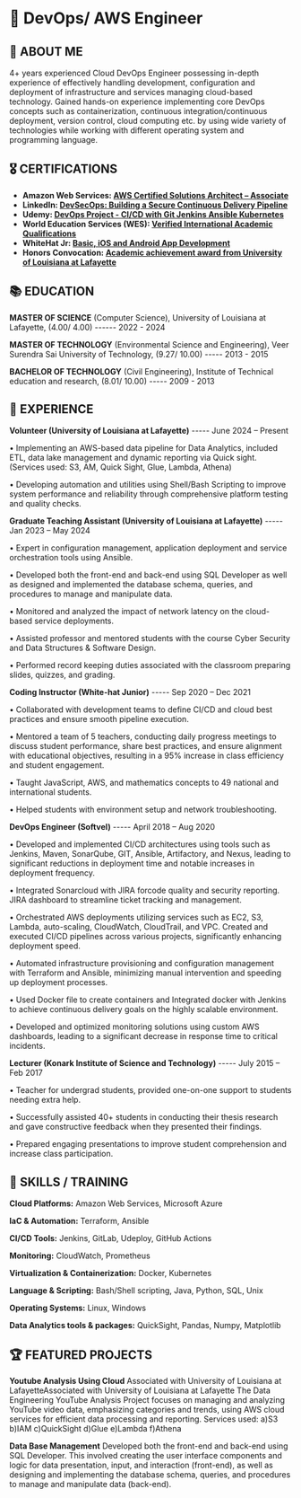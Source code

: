 # 🧰  DevOps/ AWS Engineer

## 📌 ABOUT ME
4+ years experienced Cloud DevOps Engineer possessing in-depth experience of effectively handling development, configuration and deployment of infrastructure and services managing cloud-based technology. Gained hands-on experience implementing core DevOps concepts such as containerization, continuous integration/continuous deployment, version control, cloud computing etc. by using wide variety of technologies while working with different operating system and programming language.

## 🎖 CERTIFICATIONS

- <b>	Amazon Web Services: [AWS Certified Solutions Architect – Associate](https://www.credly.com/badges/fbcd5fa6-b0b4-45a6-ade4-21df5b7a5002/linked_in_profile) </b>
- <b>	LinkedIn: [DevSecOps: Building a Secure Continuous Delivery Pipeline](https://www.linkedin.com/learning/certificates/50f6e202319f493022354704d42f60c4556c20f69878da0ebcbd9d3e05f772c5) </b>
- <b> Udemy: [DevOps Project - CI/CD with Git Jenkins Ansible Kubernetes](https://www.udemy.com/certificate/UC-cefb62bb-b63a-46b6-ad1e-28102cab0da2/) </b>
- <b> World Education Services (WES): [Verified International Academic Qualifications](https://www.credly.com/badges/4b9c0cf3-6d08-4223-ad0b-95511a6d780b?source=linked_in_profile) </b>
- <b>	WhiteHat Jr: [Basic, iOS and Android App Development](https://www.linkedin.com/in/serlysonam/overlay/honors/1830091792/multiple-media-viewer/?profileId=ACoAABANM5QBSLCjFP0bSqJ-XFLpQk-txa0qGoY&treasuryMediaId=1713374559423) </b>
- <b> Honors Convocation: [Academic achievement award from University of Louisiana at Lafayette](https://www.linkedin.com/in/serlysonam/overlay/1713372799893/single-media-viewer/?profileId=ACoAABANM5QBSLCjFP0bSqJ-XFLpQk-txa0qGoY) </b>

## 📚 EDUCATION

**MASTER OF SCIENCE** (Computer Science), University of Louisiana at Lafayette, (4.00/ 4.00) ------ 2022 - 2024

**MASTER OF TECHNOLOGY** (Environmental Science and Engineering), Veer Surendra Sai University of Technology, (9.27/ 10.00) ----- 2013 - 2015

**BACHELOR OF TECHNOLOGY** (Civil Engineering), Institute of Technical education and research, (8.01/ 10.00) ----- 2009 - 2013

## 📝 EXPERIENCE
**Volunteer (University of Louisiana at Lafayette)** ----- June 2024 – Present

•	Implementing an AWS-based data pipeline for Data Analytics, included ETL, data lake management and dynamic reporting via Quick sight. (Services used: S3, AM, Quick Sight, Glue, Lambda, Athena)

•	Developing automation and utilities using Shell/Bash Scripting to improve system performance and reliability through comprehensive platform testing and quality checks.

**Graduate Teaching Assistant (University of Louisiana at Lafayette)** ----- Jan 2023 – May 2024

•	Expert in configuration management, application deployment and service orchestration tools using Ansible. 

•	Developed both the front-end and back-end using SQL Developer as well as designed and implemented the database schema, queries, and procedures to manage and manipulate data.

•	Monitored and analyzed the impact of network latency on the cloud-based service deployments.

•	Assisted professor and mentored students with the course Cyber Security and Data Structures & Software Design.

•	Performed record keeping duties associated with the classroom preparing slides, quizzes, and grading.

**Coding Instructor (White-hat Junior)** ----- Sep 2020 – Dec 2021

•	Collaborated with development teams to define CI/CD and cloud best practices and ensure smooth pipeline execution.

•	Mentored a team of 5 teachers, conducting daily progress meetings to discuss student performance, share best practices, and ensure alignment with educational objectives, resulting in a 95% increase in class efficiency and student engagement.

•	Taught JavaScript, AWS, and mathematics concepts to 49 national and international students.

•	Helped students with environment setup and network troubleshooting.

**DevOps Engineer (Softvel)** -----	April 2018 – Aug 2020

•	Developed and implemented CI/CD architectures using tools such as Jenkins, Maven, SonarQube, GIT, Ansible, Artifactory, and Nexus, leading to significant reductions in deployment time and notable increases in deployment frequency.

•	Integrated Sonarcloud with JIRA forcode quality and security reporting. JIRA dashboard to streamline ticket tracking and management.

•	Orchestrated AWS deployments utilizing services such as EC2, S3, Lambda, auto-scaling, CloudWatch, CloudTrail, and VPC. Created and executed CI/CD pipelines across various projects, significantly enhancing deployment speed.

•	Automated infrastructure provisioning and configuration management with Terraform and Ansible, minimizing manual intervention and speeding up deployment processes.

•	Used Docker file to create containers and Integrated docker with Jenkins to achieve continuous delivery goals on the highly scalable environment.

•	Developed and optimized monitoring solutions using custom AWS dashboards, leading to a significant decrease in response time to critical incidents.


**Lecturer (Konark Institute of Science and Technology)**	-----	July 2015 – Feb 2017

•	Teacher for undergrad students, provided one-on-one support to students needing extra help.

•	Successfully assisted 40+ students in conducting their thesis research and gave constructive feedback when they presented their findings.

•	Prepared engaging presentations to improve student comprehension and increase class participation. 

## 🎯 SKILLS / TRAINING
**Cloud Platforms:** Amazon Web Services, Microsoft Azure

**laC & Automation:** Terraform, Ansible

**CI/CD Tools:** Jenkins, GitLab, Udeploy, GitHub Actions

**Monitoring:** CloudWatch, Prometheus

**Virtualization & Containerization:** Docker, Kubernetes

**Language & Scripting:** Bash/Shell scripting, Java, Python, SQL, Unix

**Operating Systems:** Linux, Windows 

**Data Analytics tools & packages:** QuickSight, Pandas, Numpy, Matplotlib


## 🏆 FEATURED PROJECTS

**Youtube Analysis Using Cloud**
Associated with University of Louisiana at LafayetteAssociated with University of Louisiana at Lafayette
The Data Engineering YouTube Analysis Project focuses on managing and analyzing YouTube video data, emphasizing categories and trends, using AWS cloud services for efficient data processing and reporting.
Services used: a)S3 b)IAM c)QuickSight d)Glue e)Lambda f)Athena

**Data Base Management**
Developed both the front-end and back-end using SQL Developer. This involved creating the user interface components and logic for data presentation, input, and interaction (front-end), as well as designing and implementing the database schema, queries, and procedures to manage and manipulate data (back-end).

